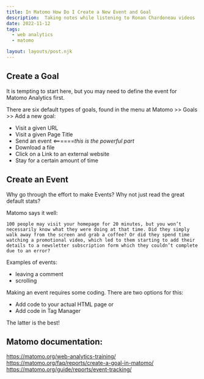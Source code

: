 ```yaml
---
title: In Matomo How Do I Create a New Event and Goal
description:  Taking notes while listening to Ronan Chardoneau videos
date: 2022-11-12
tags:
  - web analytics
  - matomo

layout: layouts/post.njk
---
```


## Create a Goal
It is tempting to start here, but you may need to define the event for Matomo Analytics first.  

There are six default types of goals, found in the menu at Matomo >> Goals >> Add a new goal: 
* Visit a given URL
* Visit a given Page Title
* Send an event <======*this is the powerful part*
* Download a file
* Click on a Link to an external website
* Stay for a certain amount of time

## Create an Event
Why go through the effort to make Events? Why not just read the great default stats?  
  
Matomo says it well: 
```
100 people may visit your homepage for 20 minutes, but you won’t necessarily know what they were doing at that time. Did they simply walk away from the screen and grab a coffee? Or did they spend time watching a promotional video, which led to them starting to add their details to a newsletter subscription form which they couldn’t complete due to an error?
```


Examples of events: 
* leaving a comment
* scrolling 

Making an event requires some coding.  There are two options for this:  
* Add code to your actual HTML page or
* Add code in Tag Manager

The latter is the best!  



## Matomo documentation:  
https://matomo.org/web-analytics-training/  
https://matomo.org/faq/reports/create-a-goal-in-matomo/  
https://matomo.org/guide/reports/event-tracking/  

